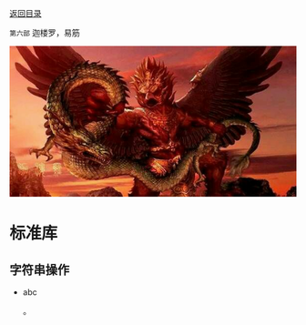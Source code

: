 [返回目录](/README.md)

`第六部` 迦楼罗，易筋

![`第六部` 迦楼罗，易筋](/ig/6.jpg)


标准库
===========================


字符串操作
----------

- abc

	。
